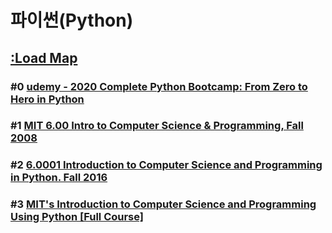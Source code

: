 # 파이썬(Python)

## [:Load Map](https://imgur.com/gallery/NMfbeEP)
### #0 [udemy - 2020 Complete Python Bootcamp: From Zero to Hero in Python](https://www.udemy.com/course/complete-python-bootcamp/)
### #1 [MIT 6.00 Intro to Computer Science & Programming, Fall 2008](https://www.youtube.com/watch?v=k6U-i4gXkLM&list=PL4C4720A6F225E074)
### #2 [6.0001 Introduction to Computer Science and Programming in Python. Fall 2016](https://www.youtube.com/watch?v=nykOeWgQcHM&list=PLUl4u3cNGP63WbdFxL8giv4yhgdMGaZNA)
### #3 [MIT's Introduction to Computer Science and Programming Using Python [Full Course]](https://www.youtube.com/playlist?list=PLRJdqdXieSHN0U9AdnmwD-9QcR9hmw04d)

